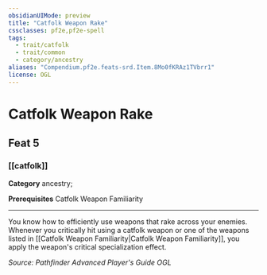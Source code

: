 ```yaml
---
obsidianUIMode: preview
title: "Catfolk Weapon Rake"
cssclasses: pf2e,pf2e-spell
tags:
  - trait/catfolk
  - trait/common
  - category/ancestry
aliases: "Compendium.pf2e.feats-srd.Item.8Mo0fKRAz1TVbrr1"
license: OGL
---
```

# Catfolk Weapon Rake
## Feat 5
### [[catfolk]]

**Category** ancestry; 



**Prerequisites** Catfolk Weapon Familiarity
* * *
You know how to efficiently use weapons that rake across your enemies. Whenever you critically hit using a catfolk weapon or one of the weapons listed in [[Catfolk Weapon Familiarity|Catfolk Weapon Familiarity]], you apply the weapon's critical specialization effect.

*Source: Pathfinder Advanced Player's Guide*
*OGL*